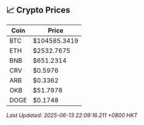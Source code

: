 ## 📈 Crypto Prices

| Coin | Price |
| ---- | ----- |
| BTC | $104585.3419 |
| ETH | $2532.7675 |
| BNB | $651.2314 |
| CRV | $0.5976 |
| ARB | $0.3362 |
| OKB | $51.7978 |
| DOGE | $0.1748 |

_Last Updated: 2025-06-13 22:09:16.211 +0800 HKT_